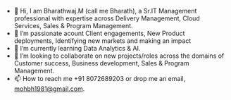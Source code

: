 - 👋 Hi, I am Bharathwaj.M (call me Bharath), a Sr.IT Management professional with expertise across Delivery Management, Cloud Services, Sales & Program Management.
- 👀 I’m passionate acount Client engagements, New Product deployments, Identifying new markets and making an impact 
- 🌱 I’m currently learning Data Analytics & AI.
- 💞️ I’m looking to collaborate on new projects/roles across the domains of Customer success, Business development, Sales & Program Management.
- 📫 How to reach me +91 8072689203 or drop me an email, mohbh1981@gmail.com.

<!---
mohbh1981/mohbh1981 is a ✨ special ✨ repository because its `README.md` (this file) appears on your GitHub profile.
You can click the Preview link to take a look at your changes.
--->
      
